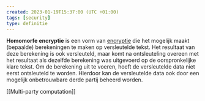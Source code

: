 ```yaml
---
created: 2023-01-19T15:37:00 (UTC +01:00)
tags: [security]
type: definitie
---
```

**Homomorfe encryptie** is een vorm van [encryptie](https://nl.wikipedia.org/wiki/Encryptie "Encryptie") die het mogelijk maakt (bepaalde) berekeningen te maken op versleutelde tekst. Het resultaat van deze berekening is ook versleuteld, maar komt na ontsleuteling overeen met het resultaat als dezelfde berekening was uitgevoerd op de oorspronkelijke klare tekst. Om de berekening uit te voeren, hoeft de versleutelde data niet eerst ontsleuteld te worden. Hierdoor kan de versleutelde data ook door een mogelijk onbetrouwbare derde partij beheerd worden.

[[Multi-party computation]]